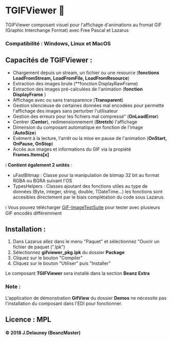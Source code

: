 # TGIFViewer :eyes:
TGIFViewer  composant visuel pour l'affichage d'animations au fromat GIF (Graphic Interchange Format) avec Free Pascal et Lazarus 

###  Compatibilité : **Windows, Linux et MacOS**

## Capacités de TGIFViewer :
- Chargement depuis un stream, un fichier ou une resource (**fonctions LoadFromStream, LoadFromFile, LoadFromResource**)
- Extraction des images brute (**fonction DisplayRawFrame)
- Extraction des images pré-calculées de l'animation (**fonction DisplayFrame** )
- Affichage avec ou sans transparence (**Transparent**)
- Gestion silencieuse de certaines données mal encodées pour permette l'affichage des images sans perturber l'utilisateur
- Gestion des erreurs pour les fichiers mal compressé" (**OnLoadError**)
- Centrer (**Center**), redimensionnement (**Stretch**) l'affichage 
- Dimension du composant automatique en fonction de l'image (**AutoSize**)
- Evèment à la lecture, l'arrêt ou la mise en pause de l'animation (**OnStart, OnPause, OnStop**)
- Accès aux images et informations du GIF via la propiété **Frames.Items[x]**

:information_source: **Contient également 2 unités** :
- uFastBitmap : Classe pour la manipulation de bitmap 32 bit au format RGBA ou BGRA suivant l'OS
- TypesHelpers : Classes ajoutant des fonctions utiles au type de données (Byte, integer, string, double, TDateTime...) les fonctions sont accesibles directement par le biais complétation du code sous Lazarus.

:information_source: Vous pouvez télécharger [GIF-ImageTestSuite](https://github.com/jdelauney/GIF-ImageTestSuite) pour tester avec plusieurs GIF encodés différemment

## Installation :
1) Dans Lazarus allez dans le menu "Paquet" et sélectionnez "Ouvrir un fichier de paquet (".lpk") 
2) Sélectionnez **gifviewer_pkg.lpk** du dossier **Package**
3) Cliquez sur le bouton "Compiler"
4) Cliquez sur le bouton "Utiliser" puis "Installer"

Le composant **TGIFViewer** sera installé dans la section **Beanz Extra**

### Note :
L'application de démonstration **GifView** du dossier **Demos** ne nécessite pas l'installation du composant dans l'EDI pour fonctionner.

## Licence : **MPL**
#### :copyright: 2018 J.Delauney (BeanzMaster)
